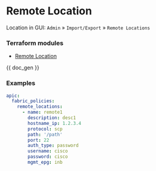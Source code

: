 # Remote Location

Location in GUI:
`Admin` » `Import/Export` » `Remote Locations`

### Terraform modules

* [Remote Location](https://registry.terraform.io/modules/netascode/remote-location/aci/latest)

{{ doc_gen }}

### Examples

```yaml
apic:
  fabric_policies:
    remote_locations:
      - name: remote1
        description: desc1
        hostname_ip: 1.2.3.4
        protocol: scp
        path: '/path'
        port: 22
        auth_type: password
        username: cisco
        password: cisco
        mgmt_epg: inb
```

